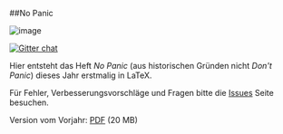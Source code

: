 ##No Panic

![image](http://i.imgur.com/xLUylQA.png)

[![Gitter chat](http://img.shields.io/badge/gitter-fsr/nopanic-brightgreen.svg)](https://gitter.im/fsr/nopanic)

Hier entsteht das Heft *No Panic* (aus historischen Gründen nicht *Don't Panic*) dieses Jahr erstmalig in LaTeX.

Für Fehler, Verbesserungsvorschläge und Fragen bitte die [Issues](https://github.com/fsr/nopanic/issues) Seite besuchen.

Version vom Vorjahr: [PDF](http://ese.ifsr.de/2013/NoPanic2013.pdf) (20 MB)

